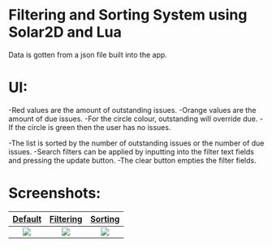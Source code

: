 # Filtering and Sorting System using Solar2D and Lua

Data is gotten from a json file built into the app.

# UI:
-Red values are the amount of outstanding issues.
-Orange values are the amount of due issues.
-For the circle colour, outstanding will override due.
-If the circle is green then the user has no issues.

-The list is sorted by the number of outstanding issues or the number of due issues.
-Search filters can be applied by inputting into the filter text fields and pressing the update button.
-The clear button empties the filter fields.

# Screenshots:
<a href="https://github.com/RowanCParnell/CareControlSystem/assets/163315024/b1b036aa-17b5-478d-b992-20c18e80ca27" target="_blank">**Default**</a>|<a href="https://github.com/RowanCParnell/CareControlSystem/assets/163315024/5f47e490-8c69-478a-835a-ea217a5b9d03" target="_blank">**Filtering**</a>|<a href="https://github.com/RowanCParnell/CareControlSystem/assets/163315024/304b9176-c6fa-4902-b3c0-7889411ae83c" target="_blank">**Sorting**</a>
:---:|:---:|:---:
<a href="https://github.com/RowanCParnell/CareControlSystem/assets/163315024/b1b036aa-17b5-478d-b992-20c18e80ca27" target="_blank"><img src="https://github.com/RowanCParnell/CareControlSystem/assets/163315024/b1b036aa-17b5-478d-b992-20c18e80ca27"></a>|<a href="https://github.com/RowanCParnell/CareControlSystem/assets/163315024/5f47e490-8c69-478a-835a-ea217a5b9d03" target="_blank"><img src="https://github.com/RowanCParnell/CareControlSystem/assets/163315024/5f47e490-8c69-478a-835a-ea217a5b9d03"></a>|<a href="https://github.com/RowanCParnell/CareControlSystem/assets/163315024/304b9176-c6fa-4902-b3c0-7889411ae83c" target="_blank"><img src="https://github.com/RowanCParnell/CareControlSystem/assets/163315024/304b9176-c6fa-4902-b3c0-7889411ae83c"></a>
